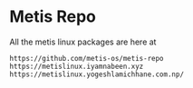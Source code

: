 # Metis Repo

All the metis linux packages are here at 
```
https://github.com/metis-os/metis-repo
https://metislinux.iyamnabeen.xyz
https://metislinux.yogeshlamichhane.com.np/
```
